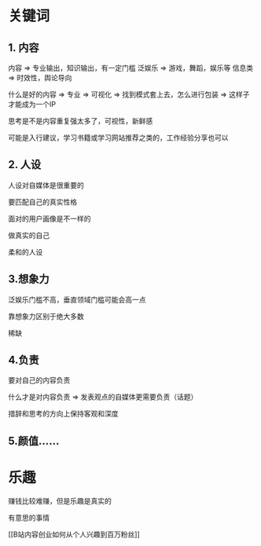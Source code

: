 # 关键词
## 1. 内容
内容 => 专业输出，知识输出，有一定门槛
泛娱乐 => 游戏，舞蹈，娱乐等
信息类 =>  时效性，舆论导向

什么是好的内容 => 专业 => 可视化 => 找到模式套上去，怎么进行包装 => 这样子才能成为一个IP

思考是不是内容重复强太多了，可视性，新鲜感

可能是入行建议，学习书籍或学习网站推荐之类的，工作经验分享也可以

## 2. 人设
人设对自媒体是很重要的

要匹配自己的真实性格

面对的用户画像是不一样的

做真实的自己 

柔和的人设
## 3.想象力
泛娱乐门槛不高，垂直领域门槛可能会高一点

靠想象力区别于绝大多数

稀缺
## 4.负责
要对自己的内容负责

什么才是对内容负责 => 发表观点的自媒体更需要负责（话题）

措辞和思考的方向上保持客观和深度
## 5.颜值……

# 乐趣
赚钱比较难赚，但是乐趣是真实的

有意思的事情

[[B站内容创业如何从个人兴趣到百万粉丝]]